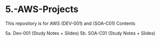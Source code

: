 # 5.-AWS-Projects
This repository is for AWS (DEV-001) and (SOA-C01) Contents

5a. Dev-001 (Study Notes + Slides)
5b. SOA-C01 (Study Notes + Slides)
